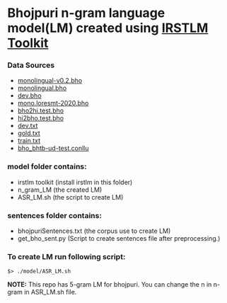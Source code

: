# Bhojpuri n-gram language model(LM) created using [IRSTLM Toolkit](https://github.com/irstlm-team/irstlm "IRSTLM Toolkit")

### Data Sources
- [monolingual-v0.2.bho](https://github.com/shashwatup9k/bho-resources/blob/master/mono-bho-corpus/monolingual-v0.2.bho)
- [monolingual.bho](https://github.com/shashwatup9k/bho-resources/blob/master/mono-bho-corpus/monolingual.bho)
- [dev.bho](https://github.com/panlingua/loresmt-2020/blob/main/dev/dev.bho)
- [mono.loresmt-2020.bho](https://github.com/panlingua/loresmt-2020/blob/main/monolingual/mono.loresmt-2020.bho)
- [bho2hi.test.bho](https://github.com/panlingua/loresmt-2020/blob/main/bho2hi.test.bho)
- [hi2bho.test.bho](https://github.com/panlingua/loresmt-2020/blob/main/hi2bho.test.bho)
- [dev.txt](https://github.com/kmi-linguistics/vardial2018/blob/master/dataset/dev.txt)
- [gold.txt](https://github.com/kmi-linguistics/vardial2018/blob/master/dataset/gold.txt)
- [train.txt](https://github.com/kmi-linguistics/vardial2018/blob/master/dataset/train.txt)
- [bho_bhtb-ud-test.conllu](https://github.com/UniversalDependencies/UD_Bhojpuri-BHTB/blob/master/bho_bhtb-ud-test.conllu)

### model folder contains:
- irstlm toolkit (install irstlm in this folder)
- n_gram_LM (the created LM)
- ASR_LM.sh (the script to create LM)

### sentences folder contains:
- bhojpuriSentences.txt (the corpus use to create LM)
- get_bho_sent.py (Script to create sentences file after preprocessing.)

### To create LM run following script:
```
$> ./model/ASR_LM.sh
```
**NOTE:** This repo has 5-gram LM for bhojpuri. You can change the n in n-gram in ASR_LM.sh file.
